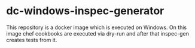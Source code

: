 # dc-windows-inspec-generator
This repository is a docker image which is executed on Windows.
On this image chef cookbooks are executed via dry-run and after that inspec-gen creates tests from it.
